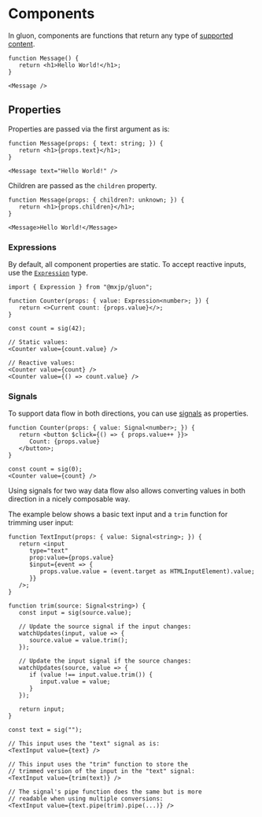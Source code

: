 # Components
In gluon, components are functions that return any type of [supported content](elements.md#content).
```tsx
function Message() {
   return <h1>Hello World!</h1>;
}

<Message />
```

## Properties
Properties are passed via the first argument as is:
```tsx
function Message(props: { text: string; }) {
   return <h1>{props.text}</h1>;
}

<Message text="Hello World!" />
```

Children are passed as the `children` property.
```tsx
function Message(props: { children?: unknown; }) {
   return <h1>{props.children}</h1>;
}

<Message>Hello World!</Message>
```

### Expressions
By default, all component properties are static. To accept reactive inputs, use the [`Expression`](signals.md#expressions) type.
```tsx
import { Expression } from "@mxjp/gluon";

function Counter(props: { value: Expression<number>; }) {
   return <>Current count: {props.value}</>;
}

const count = sig(42);

// Static values:
<Counter value={count.value} />

// Reactive values:
<Counter value={count} />
<Counter value={() => count.value} />
```

### Signals
To support data flow in both directions, you can use [signals](signals.md) as properties.
```tsx
function Counter(props: { value: Signal<number>; }) {
   return <button $click={() => { props.value++ }}>
      Count: {props.value}
   </button>;
}

const count = sig(0);
<Counter value={count} />
```
Using signals for two way data flow also allows converting values in both direction in a nicely composable way.

The example below shows a basic text input and a `trim` function for trimming user input:
```tsx
function TextInput(props: { value: Signal<string>; }) {
   return <input
      type="text"
      prop:value={props.value}
      $input={event => {
         props.value.value = (event.target as HTMLInputElement).value;
      }}
   />;
}

function trim(source: Signal<string>) {
   const input = sig(source.value);

   // Update the source signal if the input changes:
   watchUpdates(input, value => {
      source.value = value.trim();
   });

   // Update the input signal if the source changes:
   watchUpdates(source, value => {
      if (value !== input.value.trim()) {
         input.value = value;
      }
   });

   return input;
}

const text = sig("");

// This input uses the "text" signal as is:
<TextInput value={text} />

// This input uses the "trim" function to store the
// trimmed version of the input in the "text" signal:
<TextInput value={trim(text)} />

// The signal's pipe function does the same but is more
// readable when using multiple conversions:
<TextInput value={text.pipe(trim).pipe(...)} />
```
